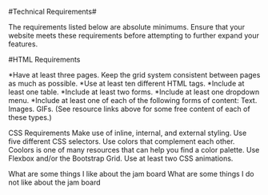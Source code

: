 #Technical Requirements#

The requirements listed below are absolute minimums. Ensure that your website 
meets these requirements before attempting to further expand your features.

#HTML Requirements

*Have at least three pages.
Keep the grid system consistent between pages as much as possible.
*Use at least ten different HTML tags.
*Include at least one table.
*Include at least two forms.
*Include at least one dropdown menu.
*Include at least one of each of the following forms of content: 
Text.
Images.
GIFs.
(See resource links above for some free content of each of these types.)

CSS Requirements
Make use of inline, internal, and external styling.
Use five different CSS selectors.
Use colors that complement each other.
Coolors is one of many resources that can help you find a color palette.
Use Flexbox and/or the Bootstrap Grid.
Use at least two CSS animations.

What are some  things I like about the jam board
What are some things I do not like about the jam board